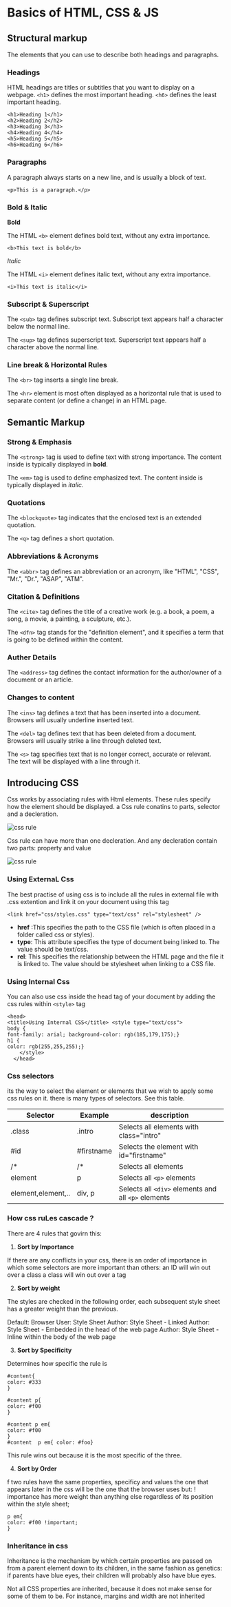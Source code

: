 # Basics of HTML, CSS & JS

## Structural markup

The elements that you can use to describe both headings and paragraphs.

### Headings

HTML headings are titles or subtitles that you want to display on a webpage.
`<h1>` defines the most important heading. `<h6>` defines the least important heading.

```
<h1>Heading 1</h1>
<h2>Heading 2</h2>
<h3>Heading 3</h3>
<h4>Heading 4</h4>
<h5>Heading 5</h5>
<h6>Heading 6</h6>
```

### Paragraphs

A paragraph always starts on a new line, and is usually a block of text.

`<p>This is a paragraph.</p>`

### Bold & Italic

**Bold**

The HTML `<b>` element defines bold text, without any extra importance.

`<b>This text is bold</b>`

_Italic_

The HTML `<i>` element defines italic text, without any extra importance.

`<i>This text is italic</i>`

### Subscript & Superscript

The `<sub>` tag defines subscript text. Subscript text appears half a character below the normal line.

The `<sup>` tag defines superscript text. Superscript text appears half a character above the normal line.

### Line break & Horizontal Rules

The `<br>` tag inserts a single line break.

The `<hr>` element is most often displayed as a horizontal rule that is used to separate content (or define a change) in an HTML page.

## Semantic Markup

### Strong & Emphasis

The `<strong>` tag is used to define text with strong importance. The content inside is typically displayed in **bold**.

The `<em>` tag is used to define emphasized text. The content inside is typically displayed in _italic_.

### Quotations

The `<blockquote>` tag indicates that the enclosed text is an extended quotation.

The `<q>` tag defines a short quotation.

### Abbreviations & Acronyms

The `<abbr>` tag defines an abbreviation or an acronym, like "HTML", "CSS", "Mr.", "Dr.", "ASAP", "ATM".

### Citation & Definitions

The `<cite>` tag defines the title of a creative work (e.g. a book, a poem, a song, a movie, a painting, a sculpture, etc.).

The `<dfn>` tag stands for the "definition element", and it specifies a term that is going to be defined within the content.

### Auther Details

The `<address>` tag defines the contact information for the author/owner of a document or an article.

### Changes to content

The `<ins>` tag defines a text that has been inserted into a document. Browsers will usually underline inserted text.

The `<del>` tag defines text that has been deleted from a document. Browsers will usually strike a line through deleted text.

The `<s>` tag specifies text that is no longer correct, accurate or relevant. The text will be displayed with a line through it.

## Introducing CSS

Css works by associating rules with Html elements. These rules specify how the element should be displayed.
a Css rule conatins to parts, selector and a decleration.

![css rule](assets/image3.png)

Css rule can have more than one decleration. And any decleration contain two parts: property and value

![css rule](assets/Image4.png)

### Using ExternaL Css

The best practise of using css is to include all the rules in external file with .css extention and link it on your document using this tag

`<link href="css/styles.css" type="text/css" rel="stylesheet" />`

- **href** :This specifies the path to the CSS file (which is often placed in a folder called css or styles).
- **type**: This attribute specifies the type of document being linked to. The value should be text/css.
- **rel**: This specifies the relationship between the HTML page and the file it is linked to. The value should be stylesheet when linking to a CSS file.

### Using Internal Css

You can also use css inside the head tag of your document by adding the css rules within `<style>` tag

```
<head>
<title>Using Internal CSS</title> <style type="text/css">
body {
font-family: arial; background-color: rgb(185,179,175);}
h1 {
color: rgb(255,255,255);}
    </style>
  </head>
```

### Css selectors 

its the way to select the element or elements that we wish to apply some css rules on it.
there is many types of selectors. See this table.

Selector | Example | description
--------- | --------- | ---------
.class | .intro | Selects all elements with class="intro"
#id	| #firstname | Selects the element with id="firstname"
/* | /* | Selects all elements
element | p | Selects all `<p>` elements
element,element,..	| div, p | Selects all `<div>` elements and all `<p>` elements

### How css ruLes cascade ?

There are 4 rules that govirn this:

1. **Sort by Importance**

If there are any conflicts in your css, there is an order of importance in which some selectors are more important than others:
an ID will win out over a class
a class will win out over a tag

2. **Sort by weight**

The styles are checked in the following order, each subsequent style sheet has a greater weight than the previous.

Default: Browser
User: Style Sheet
Author: Style Sheet - Linked
Author: Style Sheet - Embedded in the head of the web page
Author: Style Sheet - Inline within the body of the web page

3. **Sort by Specificity**

Determines how specific the rule is

```
#content{
color: #333
}

#content p{
color: #f00
}

#content p em{
color: #f00
}
#content  p em{ color: #foo}
```
This rule wins out because it is the most specific of the three.

4. **Sort by Order**

f two rules have the same properties, specificy and values the one that appears later in the css will be the one that the browser uses but:
! importance has more weight than anything else regardless of its position within the style sheet;
```
p em{
color: #f00 !important;
}
```

### Inheritance in css

Inheritance is the mechanism by which certain properties are passed on from a parent element down to its children, in the same fashion as genetics: if parents have blue eyes, their children will probably also have blue eyes.

Not all CSS properties are inherited, because it does not make sense for some of them to be. For instance, margins and width are not inherited